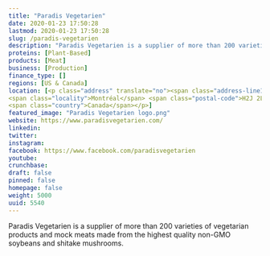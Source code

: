 ```yaml
---
title: "Paradis Vegetarien"
date: 2020-01-23 17:50:28
lastmod: 2020-01-23 17:50:28
slug: /paradis-vegetarien
description: "Paradis Vegetarien is a supplier of more than 200 varieties of vegetarian products and mock meats made from the highest quality non-GMO soybeans and shitake mushrooms."
proteins: [Plant-Based]
products: [Meat]
business: [Production]
finance_type: []
regions: [US & Canada]
location: [<p class="address" translate="no"><span class="address-line1">Rue Saint-Denis</span><br>
<span class="locality">Montréal</span> <span class="postal-code">H2J 2L1</span><br>
<span class="country">Canada</span></p>]
featured_image: "Paradis Vegetarien logo.png"
website: https://www.paradisvegetarien.com/
linkedin: 
twitter: 
instagram: 
facebook: https://www.facebook.com/paradisvegetarien
youtube: 
crunchbase: 
draft: false
pinned: false
homepage: false
weight: 5000
uuid: 5540
---
```

Paradis Vegetarien is a supplier of more than 200 varieties of vegetarian products and mock meats made from the highest quality non-GMO soybeans and shitake mushrooms.
